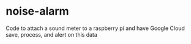 # noise-alarm
Code to attach a sound meter to a raspberry pi and have Google Cloud save, process, and alert on this data

